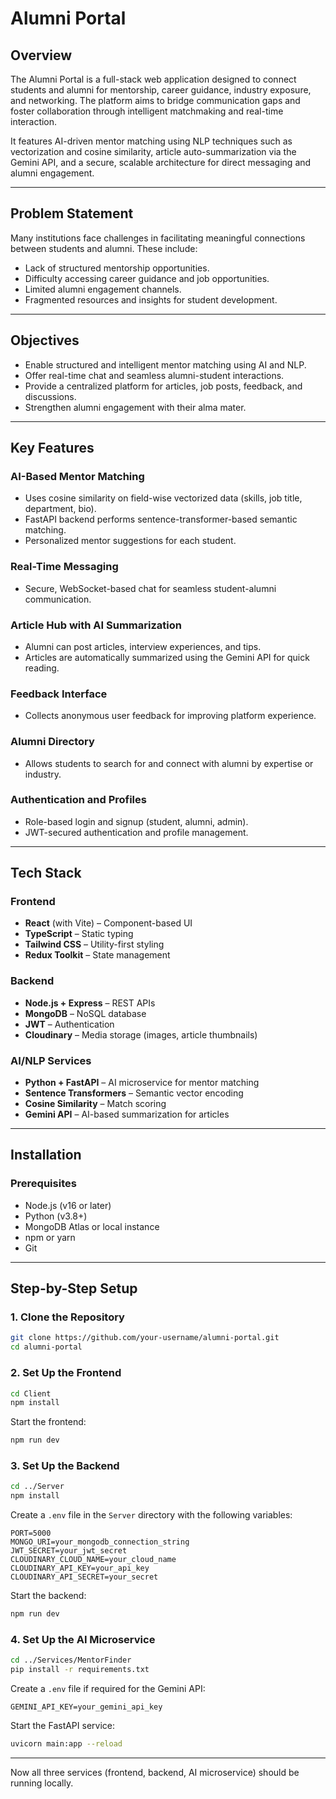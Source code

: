 # Alumni Portal

## Overview

The Alumni Portal is a full-stack web application designed to connect students and alumni for mentorship, career guidance, industry exposure, and networking. The platform aims to bridge communication gaps and foster collaboration through intelligent matchmaking and real-time interaction.

It features AI-driven mentor matching using NLP techniques such as vectorization and cosine similarity, article auto-summarization via the Gemini API, and a secure, scalable architecture for direct messaging and alumni engagement.

---

## Problem Statement

Many institutions face challenges in facilitating meaningful connections between students and alumni. These include:

- Lack of structured mentorship opportunities.
- Difficulty accessing career guidance and job opportunities.
- Limited alumni engagement channels.
- Fragmented resources and insights for student development.

---

## Objectives

- Enable structured and intelligent mentor matching using AI and NLP.
- Offer real-time chat and seamless alumni-student interactions.
- Provide a centralized platform for articles, job posts, feedback, and discussions.
- Strengthen alumni engagement with their alma mater.

---

## Key Features

### AI-Based Mentor Matching

- Uses cosine similarity on field-wise vectorized data (skills, job title, department, bio).
- FastAPI backend performs sentence-transformer-based semantic matching.
- Personalized mentor suggestions for each student.

### Real-Time Messaging

- Secure, WebSocket-based chat for seamless student-alumni communication.

### Article Hub with AI Summarization

- Alumni can post articles, interview experiences, and tips.
- Articles are automatically summarized using the Gemini API for quick reading.

### Feedback Interface

- Collects anonymous user feedback for improving platform experience.

### Alumni Directory

- Allows students to search for and connect with alumni by expertise or industry.

### Authentication and Profiles

- Role-based login and signup (student, alumni, admin).
- JWT-secured authentication and profile management.

---

## Tech Stack

### Frontend

- **React** (with Vite) – Component-based UI
- **TypeScript** – Static typing
- **Tailwind CSS** – Utility-first styling
- **Redux Toolkit** – State management

### Backend

- **Node.js + Express** – REST APIs
- **MongoDB** – NoSQL database
- **JWT** – Authentication
- **Cloudinary** – Media storage (images, article thumbnails)

### AI/NLP Services

- **Python + FastAPI** – AI microservice for mentor matching
- **Sentence Transformers** – Semantic vector encoding
- **Cosine Similarity** – Match scoring
- **Gemini API** – AI-based summarization for articles

---

## Installation

### Prerequisites

- Node.js (v16 or later)
- Python (v3.8+)
- MongoDB Atlas or local instance
- npm or yarn
- Git

---

## Step-by-Step Setup

### 1. Clone the Repository

```bash
git clone https://github.com/your-username/alumni-portal.git
cd alumni-portal
```

### 2. Set Up the Frontend

```bash
cd Client
npm install
```

Start the frontend:

```bash
npm run dev
```

### 3. Set Up the Backend

```bash
cd ../Server
npm install
```

Create a `.env` file in the `Server` directory with the following variables:

```env
PORT=5000
MONGO_URI=your_mongodb_connection_string
JWT_SECRET=your_jwt_secret
CLOUDINARY_CLOUD_NAME=your_cloud_name
CLOUDINARY_API_KEY=your_api_key
CLOUDINARY_API_SECRET=your_secret
```

Start the backend:

```bash
npm run dev
```

### 4. Set Up the AI Microservice

```bash
cd ../Services/MentorFinder
pip install -r requirements.txt
```

Create a `.env` file if required for the Gemini API:

```env
GEMINI_API_KEY=your_gemini_api_key
```

Start the FastAPI service:

```bash
uvicorn main:app --reload
```

---

Now all three services (frontend, backend, AI microservice) should be running locally.
